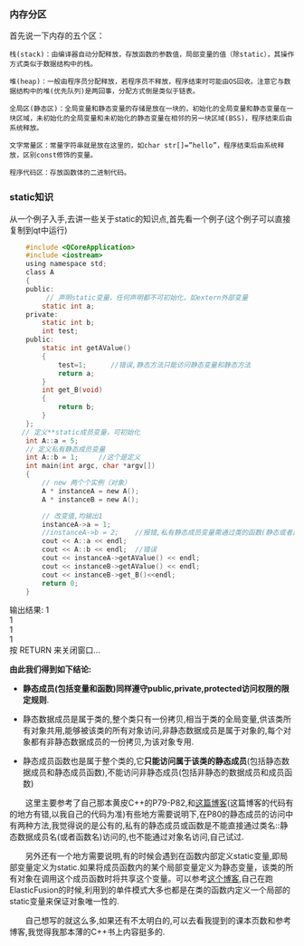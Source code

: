 
### 内存分区
首先说一下内存的五个区：

    栈(stack)：由编译器自动分配释放，存放函数的参数值，局部变量的值（除static），其操作方式类似于数据结构中的栈。
    
    堆(heap)：一般由程序员分配释放，若程序员不释放，程序结束时可能由OS回收。注意它与数据结构中的堆(优先队列)是两回事，分配方式倒是类似于链表。
    
    全局区(静态区)：全局变量和静态变量的存储是放在一块的，初始化的全局变量和静态变量在一块区域，未初始化的全局变量和未初始化的静态变量在相邻的另一块区域(BSS)，程序结束后由系统释放。
    
    文字常量区：常量字符串就是放在这里的，如char str[]=”hello”，程序结束后由系统释放，区别const修饰的变量。
    
    程序代码区：存放函数体的二进制代码。
### static知识
从一个例子入手,去讲一些关于static的知识点,首先看一个例子(这个例子可以直接复制到qt中运行)

```c
    #include <QCoreApplication>
    #include <iostream>
    using namespace std;
    class A
    {
    public:
         // 声明static变量，任何声明都不可初始化，如extern外部变量
        static int a;
    private:
        static int b;
        int test;
    public:
        static int getAValue()
        {
            test=1;      //错误,静态方法只能访问静态变量和静态方法
            return a;
        }
        int get_B(void)
        {
            return b;
        }
    };
   // 定义**static成员变量，可初始化
    int A::a = 5;
    // 定义私有静态成员变量
    int A::b = 1;     //这个是定义
    int main(int argc, char *argv[])
    {
        // new 两个个实例（对象）
        A * instanceA = new A();
        A * instanceB = new A();

        // 改变值,均输出1
        instanceA->a = 1;
        //instanceA->b = 2;    //报错,私有静态成员变量需通过类的函数(静态或者非静态都可以)去访问
        cout << A::a << endl;
        cout << A::b << endl;  //错误
        cout << instanceA->getAValue() << endl;
        cout << instanceB->getAValue() << endl;
        cout << instanceB->get_B()<<endl;
        return 0;
    }
```
输出结果:
1  
1  
1  
1  
按  RETURN  来关闭窗口...

**由此我们得到如下结论:**



- **静态成员(包括变量和函数)同样遵守public,private,protected访问权限的限定规则**. 

- 静态数据成员是属于类的,整个类只有一份拷贝,相当于类的全局变量,供该类所有对象共用,能够被该类的所有对象访问,非静态数据成员是属于对象的,每个对象都有非静态数据成员的一份拷贝,为该对象专用.   

- 静态成员函数也是属于整个类的,它**只能访问属于该类的静态成员**(包括静态数据成员和静态成员函数),不能访问非静态成员(包括非静态的数据成员和成员函数)

&ensp;&ensp;&ensp;&ensp;这里主要参考了自己那本黄皮C++的P79-P82,和[这篇博客](http://blog.csdn.net/freeape/article/details/50979425)(这篇博客的代码有的地方有错,以我自己的代码为准)有些地方需要说明下,在P80的静态成员的访问中有两种方法,我觉得说的是公有的,私有的静态成员或函数是不能直接通过类名::静态数据成员名(或者函数名)访问的,也不能通过对象名访问,自己试过.  

&ensp;&ensp;&ensp;&ensp;另外还有一个地方需要说明,有的时候会遇到在函数内部定义static变量,即局部变量定义为static.如果将成员函数内的某个局部变量定义为静态变量，该类的所有对象在调用这个成员函数时将共享这个变量。可以参考[这个博客](http://blog.csdn.net/u012317833/article/details/41011997),自己在跑ElasticFusion的时候,利用到的单件模式大多也都是在类的函数内定义一个局部的static变量来保证对象唯一性的.  

&ensp;&ensp;&ensp;&ensp;自己想写的就这么多,如果还有不太明白的,可以去看我提到的课本页数和参考博客,我觉得我那本薄的C++书上内容挺多的.